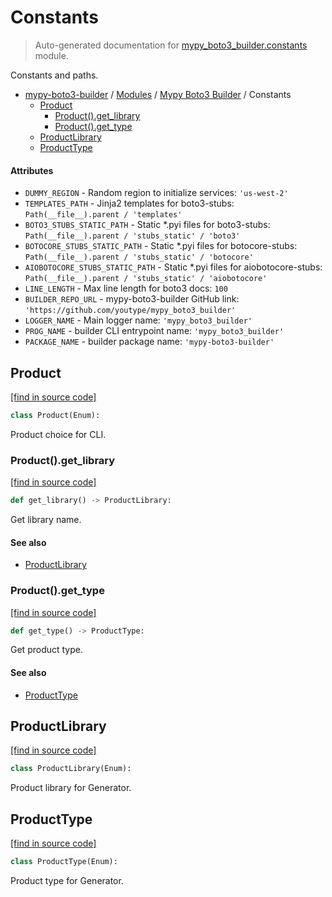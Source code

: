 # Constants

> Auto-generated documentation for [mypy_boto3_builder.constants](https://github.com/youtype/mypy_boto3_builder/blob/main/mypy_boto3_builder/constants.py) module.

Constants and paths.

- [mypy-boto3-builder](../README.md#mypy_boto3_builder) / [Modules](../MODULES.md#mypy-boto3-builder-modules) / [Mypy Boto3 Builder](index.md#mypy-boto3-builder) / Constants
    - [Product](#product)
        - [Product().get_library](#productget_library)
        - [Product().get_type](#productget_type)
    - [ProductLibrary](#productlibrary)
    - [ProductType](#producttype)

#### Attributes

- `DUMMY_REGION` - Random region to initialize services: `'us-west-2'`
- `TEMPLATES_PATH` - Jinja2 templates for boto3-stubs: `Path(__file__).parent / 'templates'`
- `BOTO3_STUBS_STATIC_PATH` - Static *.pyi files for boto3-stubs: `Path(__file__).parent / 'stubs_static' / 'boto3'`
- `BOTOCORE_STUBS_STATIC_PATH` - Static *.pyi files for botocore-stubs: `Path(__file__).parent / 'stubs_static' / 'botocore'`
- `AIOBOTOCORE_STUBS_STATIC_PATH` - Static *.pyi files for aiobotocore-stubs: `Path(__file__).parent / 'stubs_static' / 'aiobotocore'`
- `LINE_LENGTH` - Max line length for boto3 docs: `100`
- `BUILDER_REPO_URL` - mypy-boto3-builder GitHub link: `'https://github.com/youtype/mypy_boto3_builder'`
- `LOGGER_NAME` - Main logger name: `'mypy_boto3_builder'`
- `PROG_NAME` - builder CLI entrypoint name: `'mypy_boto3_builder'`
- `PACKAGE_NAME` - builder package name: `'mypy-boto3-builder'`

## Product

[[find in source code]](https://github.com/youtype/mypy_boto3_builder/blob/main/mypy_boto3_builder/constants.py#L58)

```python
class Product(Enum):
```

Product choice for CLI.

### Product().get_library

[[find in source code]](https://github.com/youtype/mypy_boto3_builder/blob/main/mypy_boto3_builder/constants.py#L73)

```python
def get_library() -> ProductLibrary:
```

Get library name.

#### See also

- [ProductLibrary](#productlibrary)

### Product().get_type

[[find in source code]](https://github.com/youtype/mypy_boto3_builder/blob/main/mypy_boto3_builder/constants.py#L82)

```python
def get_type() -> ProductType:
```

Get product type.

#### See also

- [ProductType](#producttype)

## ProductLibrary

[[find in source code]](https://github.com/youtype/mypy_boto3_builder/blob/main/mypy_boto3_builder/constants.py#L39)

```python
class ProductLibrary(Enum):
```

Product library for Generator.

## ProductType

[[find in source code]](https://github.com/youtype/mypy_boto3_builder/blob/main/mypy_boto3_builder/constants.py#L48)

```python
class ProductType(Enum):
```

Product type for Generator.

